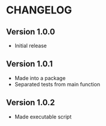 CHANGELOG
=========

Version 1.0.0
-------------

* Initial release

Version 1.0.1
-------------

* Made into a package
* Separated tests from main function

Version 1.0.2
-------------

* Made executable script
